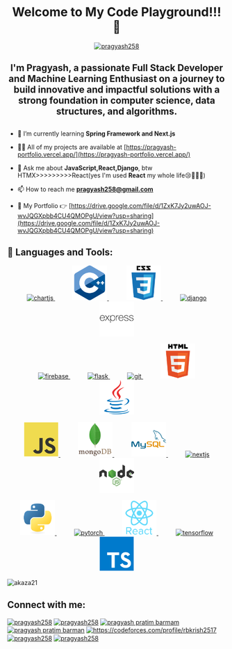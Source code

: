 <h1 align="center">Welcome to My Code Playground!!! 🎉</h1>
<p align="center"> <a href="https://twitter.com/pragyash258" target="blank"><img src="https://i.pinimg.com/originals/db/33/9f/db339ff5e9ceff3d40da442507574f10.gif" alt="pragyash258" /></a> </p>
<h2 align="center">I'm Pragyash, a passionate Full Stack Developer and Machine Learning Enthusiast on a journey to build innovative and impactful solutions with a strong foundation in computer science, data structures, and algorithms.</h2>

<h2></h2>

- 🌱 I’m currently learning **Spring Framework and Next.js**

- 👨‍💻 All of my projects are available at [https://pragyash-portfolio.vercel.app/](https://pragyash-portfolio.vercel.app/)

- 💬 Ask me about **JavaScript,React,Django**, btw HTMX>>>>>>>>>React(yes I'm used **React** my whole life😢🤧🤧🤧)

- 📫 How to reach me **pragyash258@gmail.com**

- 📄 My Portfolio 👉 [https://drive.google.com/file/d/1ZxK7Jy2uwAOJ-wvJQGXpbb4CU4QMOPgU/view?usp=sharing](https://drive.google.com/file/d/1ZxK7Jy2uwAOJ-wvJQGXpbb4CU4QMOPgU/view?usp=sharing)



<h2 align="left">🧰 Languages and Tools:</h2>


<p align="center">
  <a href="https://www.chartjs.org" target="_blank" rel="noreferrer" style="margin: 20px;">
    <img src="https://www.chartjs.org/media/logo-title.svg" alt="chartjs" width="80" height="80"/> 
  </a> 
  <a href="https://www.w3schools.com/cpp/" target="_blank" rel="noreferrer" style="margin: 20px;"> 
    <img src="https://raw.githubusercontent.com/devicons/devicon/master/icons/cplusplus/cplusplus-original.svg" alt="cplusplus" width="80" height="80"/> 
  </a> 
  <a href="https://www.w3schools.com/css/" target="_blank" rel="noreferrer" style="margin: 20px;"> 
    <img src="https://raw.githubusercontent.com/devicons/devicon/master/icons/css3/css3-original-wordmark.svg" alt="css3" width="80" height="80"/> 
  </a> 
  <a href="https://www.djangoproject.com/" target="_blank" rel="noreferrer" style="margin: 20px;"> 
    <img src="https://cdn.worldvectorlogo.com/logos/django.svg" alt="django" width="80" height="80"/> 
  </a> 
  <a href="https://expressjs.com" target="_blank" rel="noreferrer" style="margin: 20px;"> 
    <img src="https://raw.githubusercontent.com/devicons/devicon/master/icons/express/express-original-wordmark.svg" alt="express" width="80" height="80"/> 
  </a>
</p>
<p align="center">
  <a href="https://firebase.google.com/" target="_blank" rel="noreferrer" style="margin: 20px;"> 
    <img src="https://www.vectorlogo.zone/logos/firebase/firebase-icon.svg" alt="firebase" width="80" height="80"/> 
  </a> 
  <a href="https://flask.palletsprojects.com/" target="_blank" rel="noreferrer" style="margin: 20px;"> 
    <img src="https://www.vectorlogo.zone/logos/pocoo_flask/pocoo_flask-icon.svg" alt="flask" width="80" height="80"/> 
  </a> 
  <a href="https://git-scm.com/" target="_blank" rel="noreferrer" style="margin: 20px;"> 
    <img src="https://www.vectorlogo.zone/logos/git-scm/git-scm-icon.svg" alt="git" width="80" height="80"/> 
  </a> 
  <a href="https://www.w3.org/html/" target="_blank" rel="noreferrer" style="margin: 20px;"> 
    <img src="https://raw.githubusercontent.com/devicons/devicon/master/icons/html5/html5-original-wordmark.svg" alt="html5" width="80" height="80"/> 
  </a> 
  <a href="https://www.java.com" target="_blank" rel="noreferrer" style="margin: 20px;"> 
    <img src="https://raw.githubusercontent.com/devicons/devicon/master/icons/java/java-original.svg" alt="java" width="80" height="80"/> 
  </a> 
</p>
<p align="center">
  <a href="https://developer.mozilla.org/en-US/docs/Web/JavaScript" target="_blank" rel="noreferrer" style="margin: 20px;"> 
    <img src="https://raw.githubusercontent.com/devicons/devicon/master/icons/javascript/javascript-original.svg" alt="javascript" width="80" height="80"/> 
  </a> 
  <a href="https://www.mongodb.com/" target="_blank" rel="noreferrer" style="margin: 20px;"> 
    <img src="https://raw.githubusercontent.com/devicons/devicon/master/icons/mongodb/mongodb-original-wordmark.svg" alt="mongodb" width="80" height="80"/> 
  </a> 
  <a href="https://www.mysql.com/" target="_blank" rel="noreferrer" style="margin: 20px;"> 
    <img src="https://raw.githubusercontent.com/devicons/devicon/master/icons/mysql/mysql-original-wordmark.svg" alt="mysql" width="80" height="80"/> 
  </a> 
  <a href="https://nextjs.org/" target="_blank" rel="noreferrer" style="margin: 20px;"> 
    <img src="https://cdn.worldvectorlogo.com/logos/nextjs-2.svg" alt="nextjs" width="80" height="80"/> 
  </a> 
  <a href="https://nodejs.org" target="_blank" rel="noreferrer" style="margin: 20px;"> 
    <img src="https://raw.githubusercontent.com/devicons/devicon/master/icons/nodejs/nodejs-original-wordmark.svg" alt="nodejs" width="80" height="80"/> 
  </a>
</p>
<p align="center">
  <a href="https://www.python.org" target="_blank" rel="noreferrer" style="margin: 20px;"> 
    <img src="https://raw.githubusercontent.com/devicons/devicon/master/icons/python/python-original.svg" alt="python" width="80" height="80"/> 
  </a> 
  <a href="https://pytorch.org/" target="_blank" rel="noreferrer" style="margin: 20px;"> 
    <img src="https://www.vectorlogo.zone/logos/pytorch/pytorch-icon.svg" alt="pytorch" width="80" height="80"/> 
  </a> 
  <a href="https://reactjs.org/" target="_blank" rel="noreferrer" style="margin: 20px;"> 
    <img src="https://raw.githubusercontent.com/devicons/devicon/master/icons/react/react-original-wordmark.svg" alt="react" width="80" height="80"/> 
  </a> 
  <a href="https://www.tensorflow.org" target="_blank" rel="noreferrer" style="margin: 20px;"> 
    <img src="https://www.vectorlogo.zone/logos/tensorflow/tensorflow-icon.svg" alt="tensorflow" width="80" height="80"/> 
  </a> 
  <a href="https://www.typescriptlang.org/" target="_blank" rel="noreferrer" style="margin: 20px;"> 
    <img src="https://raw.githubusercontent.com/devicons/devicon/master/icons/typescript/typescript-original.svg" alt="typescript" width="80" height="80"/> 
  </a>
</p>


<p><img align="center" src="https://github-readme-stats.vercel.app/api/top-langs?username=akaza21&show_icons=true&locale=en&layout=compact" alt="akaza21" /></p>
<h2 align="left">Connect with me:</h2>
<p align="left">
<a href="https://twitter.com/pragyash258" target="blank"><img align="center" src="https://raw.githubusercontent.com/rahuldkjain/github-profile-readme-generator/master/src/images/icons/Social/twitter.svg" alt="pragyash258" height="30" width="40" /></a>
<a href="https://kaggle.com/pragyash258" target="blank"><img align="center" src="https://raw.githubusercontent.com/rahuldkjain/github-profile-readme-generator/master/src/images/icons/Social/kaggle.svg" alt="pragyash258" height="30" width="40" /></a>
<a href="https://fb.com/pragyash pratim barmam" target="blank"><img align="center" src="https://raw.githubusercontent.com/rahuldkjain/github-profile-readme-generator/master/src/images/icons/Social/facebook.svg" alt="pragyash pratim barmam" height="30" width="40" /></a>
<a href="https://www.behance.net/pragyash pratim barman" target="blank"><img align="center" src="https://raw.githubusercontent.com/rahuldkjain/github-profile-readme-generator/master/src/images/icons/Social/behance.svg" alt="pragyash pratim barman" height="30" width="40" /></a>
<a href="https://codeforces.com/profile/https://codeforces.com/profile/rbkrish2517" target="blank"><img align="center" src="https://raw.githubusercontent.com/rahuldkjain/github-profile-readme-generator/master/src/images/icons/Social/codeforces.svg" alt="https://codeforces.com/profile/rbkrish2517" height="30" width="40" /></a>
<a href="https://www.leetcode.com/pragyash258" target="blank"><img align="center" src="https://raw.githubusercontent.com/rahuldkjain/github-profile-readme-generator/master/src/images/icons/Social/leet-code.svg" alt="pragyash258" height="30" width="40" /></a>
<a href="https://auth.geeksforgeeks.org/user/pragyash258" target="blank"><img align="center" src="https://raw.githubusercontent.com/rahuldkjain/github-profile-readme-generator/master/src/images/icons/Social/geeks-for-geeks.svg" alt="pragyash258" height="30" width="40" /></a>
</p>
